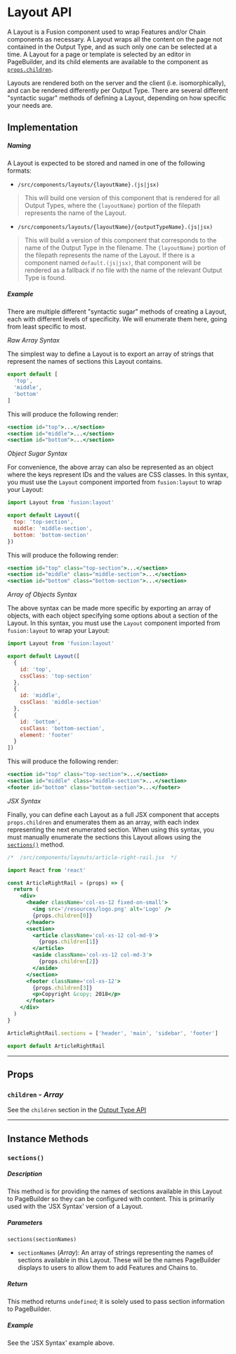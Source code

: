 # Layout API

A Layout is a Fusion component used to wrap Features and/or Chain components as necessary. A Layout wraps all the content on the page not contained in the Output Type, and as such only one can be selected at a time. A Layout for a page or template is selected by an editor in PageBuilder, and its child elements are available to the component as [`props.children`](#children).

Layouts are rendered both on the server and the client (i.e. isomorphically), and can be rendered differently per Output Type. There are several different "syntactic sugar" methods of defining a Layout, depending on how specific your needs are.

## Implementation

##### Naming

A Layout is expected to be stored and named in one of the following formats:

- `/src/components/layouts/{layoutName}.(js|jsx)`

> This will build one version of this component that is rendered for all Output Types, where the `{layoutName}` portion of the filepath represents the name of the Layout.

- `/src/components/layouts/{layoutName}/{outputTypeName}.(js|jsx)`

> This will build a version of this component that corresponds to the name of the Output Type in the filename. The `{layoutName}` portion of the filepath represents the name of the Layout. If there is a component named `default.(js|jsx)`, that component will be rendered as a fallback if no file with the name of the relevant Output Type is found.

##### Example

There are multiple different "syntactic sugar" methods of creating a Layout, each with different levels of specificity. We will enumerate them here, going from least specific to most.

*Raw Array Syntax*

The simplest way to define a Layout is to export an array of strings that represent the names of sections this Layout contains.

```js
export default [
  'top',
  'middle',
  'bottom'
]
```

This will produce the following render:

```jsx
<section id="top">...</section>
<section id="middle">...</section>
<section id="bottom">...</section>
```

*Object Sugar Syntax*

For convenience, the above array can also be represented as an object where the keys represent IDs and the values are CSS classes. In this syntax, you must use the `Layout` component imported from `fusion:layout` to wrap your Layout:

```js
import Layout from 'fusion:layout'

export default Layout({
  top: 'top-section',
  middle: 'middle-section',
  bottom: 'bottom-section'
})
```

This will produce the following render:

```jsx
<section id="top" class="top-section">...</section>
<section id="middle" class="middle-section">...</section>
<section id="bottom" class="bottom-section">...</section>
```

*Array of Objects Syntax*

The above syntax can be made more specific by exporting an array of objects, with each object specifying some options about a section of the Layout. In this syntax, you must use the `Layout` component imported from `fusion:layout` to wrap your Layout:

```js
import Layout from 'fusion:layout'

export default Layout([
  {
    id: 'top',
    cssClass: 'top-section'
  },
  {
    id: 'middle',
    cssClass: 'middle-section'
  },
  {
    id: 'bottom',
    cssClass: 'bottom-section',
    element: 'footer'
  }
])
```

This will produce the following render:

```jsx
<section id="top" class="top-section">...</section>
<section id="middle" class="middle-section">...</section>
<footer id="bottom" class="bottom-section">...</footer>
```

*JSX Syntax*

Finally, you can define each Layout as a full JSX component that accepts `props.children` and enumerates them as an array, with each index representing the next enumerated section. When using this syntax, you must manually enumerate the sections this Layout allows using the [`sections()`](#sections) method.

```jsx
/*  /src/components/layouts/article-right-rail.jsx  */

import React from 'react'

const ArticleRightRail = (props) => {
  return (
    <div>
      <header className='col-xs-12 fixed-on-small'>
        <img src='/resources/logo.png' alt='Logo' />
        {props.children[0]}
      </header>
      <section>
        <article className='col-xs-12 col-md-9'>
          {props.children[1]}
        </article>
        <aside className='col-xs-12 col-md-3'>
          {props.children[2]}
        </aside>
      </section>
      <footer className='col-xs-12'>
        {props.children[3]}
        <p>Copyright &copy; 2018</p>
      </footer>
    </div>
  )
}

ArticleRightRail.sections = ['header', 'main', 'sidebar', 'footer']

export default ArticleRightRail
```

-----

## Props

### `children` - *Array*

See the `children` section in the [Output Type API](./output-type.md#children)

-----

## Instance Methods

### `sections()`

##### Description
This method is for providing the names of sections available in this Layout to PageBuilder so they can be configured with content. This is primarily used with the 'JSX Syntax' version of a Layout.

##### Parameters

`sections(sectionNames)`
- `sectionNames` (*Array*): An array of strings representing the names of sections available in this Layout. These will be the names PageBuilder displays to users to allow them to add Features and Chains to.

##### Return
This method returns `undefined`; it is solely used to pass section information to PageBuilder.

##### Example

See the 'JSX Syntax' example above.
